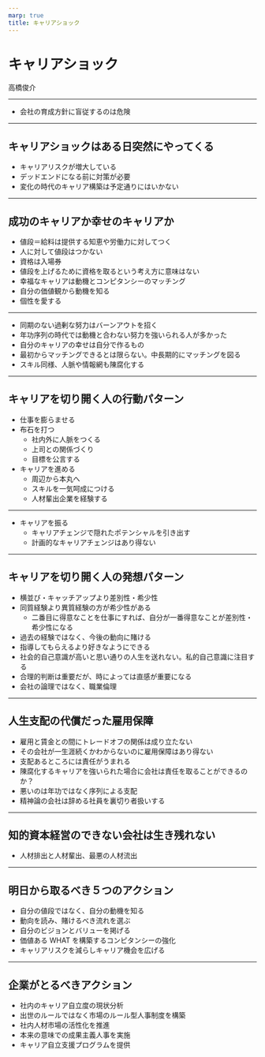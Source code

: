 ```yaml
---
marp: true
title: キャリアショック
---
```


# キャリアショック

高橋俊介

---

- 会社の育成方針に盲従するのは危険

---

## キャリアショックはある日突然にやってくる

- キャリアリスクが増大している
- デッドエンドになる前に対策が必要
- 変化の時代のキャリア構築は予定通りにはいかない

---

## 成功のキャリアか幸せのキャリアか

- 値段＝給料は提供する知恵や労働力に対してつく
- 人に対して値段はつかない
- 資格は入場券
- 値段を上げるために資格を取るという考え方に意味はない
- 幸福なキャリアは動機とコンピタンシーのマッチング
- 自分の価値観から動機を知る
- 個性を愛する

---

- 同期のない過剰な努力はバーンアウトを招く
- 年功序列の時代では動機と合わない努力を強いられる人が多かった
- 自分のキャリアの幸せは自分で作るもの
- 最初からマッチングできるとは限らない。中長期的にマッチングを図る
- スキル同様、人脈や情報網も陳腐化する

---

## キャリアを切り開く人の行動パターン

- 仕事を膨らませる
- 布石を打つ
  - 社内外に人脈をつくる
  - 上司との関係づくり
  - 目標を公言する
- キャリアを進める
  - 周辺から本丸へ
  - スキルを一気呵成につける
  - 人材輩出企業を経験する

---

- キャリアを振る
  - キャリアチェンジで隠れたポテンシャルを引き出す
  - 計画的なキャリアチェンジはあり得ない

---

## キャリアを切り開く人の発想パターン

- 横並び・キャッチアップより差別性・希少性
- 同質経験より異質経験の方が希少性がある
  - 二番目に得意なことを仕事にすれば、自分が一番得意なことが差別性・希少性になる
- 過去の経験ではなく、今後の動向に賭ける
- 指導してもらえるより好きなようにできる
- 社会的自己意識が高いと思い通りの人生を送れない。私的自己意識に注目する
- 合理的判断は重要だが、時によっては直感が重要になる
- 会社の論理ではなく、職業倫理

---

## 人生支配の代償だった雇用保障

- 雇用と賃金との間にトレードオフの関係は成り立たない
- その会社が一生涯続くかわからないのに雇用保障はあり得ない
- 支配あるところには責任がうまれる
- 陳腐化するキャリアを強いられた場合に会社は責任を取ることができるのか？
- 悪いのは年功ではなく序列による支配
- 精神論の会社は辞める社員を裏切り者扱いする

---

## 知的資本経営のできない会社は生き残れない

- 人材排出と人材輩出、最悪の人材流出

---

## 明日から取るべき５つのアクション

- 自分の値段ではなく、自分の動機を知る
- 動向を読み、賭けるべき流れを選ぶ
- 自分のビジョンとバリューを掲げる
- 価値ある WHAT を構築するコンピタンシーの強化
- キャリアリスクを減らしキャリア機会を広げる

---

## 企業がとるべきアクション

- 社内のキャリア自立度の現状分析
- 出世のルールではなく市場のルール型人事制度を構築
- 社内人材市場の活性化を推進
- 本来の意味での成果主義人事を実施
- キャリア自立支援プログラムを提供
